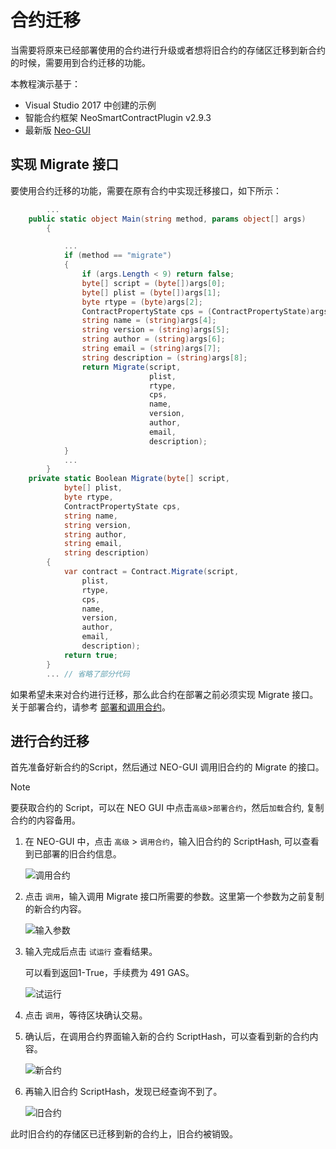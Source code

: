 # 合约迁移

当需要将原来已经部署使用的合约进行升级或者想将旧合约的存储区迁移到新合约的时候，需要用到合约迁移的功能。

本教程演示基于：

- Visual Studio 2017 中创建的示例
- 智能合约框架 NeoSmartContractPlugin v2.9.3
- 最新版 [Neo-GUI](https://github.com/neo-project/neo-gui/releases)

## 实现 Migrate 接口
要使用合约迁移的功能，需要在原有合约中实现迁移接口，如下所示：
```c#
       	...
	public static object Main(string method, params object[] args)
        {

            ...
            if (method == "migrate")
            {
                if (args.Length < 9) return false;
                byte[] script = (byte[])args[0];
                byte[] plist = (byte[])args[1];
                byte rtype = (byte)args[2];
                ContractPropertyState cps = (ContractPropertyState)args[3];
                string name = (string)args[4];
                string version = (string)args[5];
                string author = (string)args[6];
                string email = (string)args[7];
                string description = (string)args[8];
                return Migrate(script, 
                               plist, 
                               rtype, 
                               cps, 
                               name, 
                               version, 
                               author, 
                               email, 
                               description);
            }
            ...
        }
	private static Boolean Migrate(byte[] script, 
            byte[] plist, 
            byte rtype, 
            ContractPropertyState cps, 
            string name, 
            string version, 
            string author, 
            string email, 
            string description)
        {
            var contract = Contract.Migrate(script, 
                plist,
                rtype, 
                cps, 
                name, 
                version,
                author, 
                email, 
                description);
            return true;
        }
       	... // 省略了部分代码
```

如果希望未来对合约进行迁移，那么此合约在部署之前必须实现 Migrate 接口。关于部署合约，请参考 [部署和调用合约](../quickstart/deploy-invoke.md)。

## 进行合约迁移
首先准备好新合约的Script，然后通过 NEO-GUI 调用旧合约的 Migrate 的接口。

> [!Note]
>
> 要获取合约的 Script，可以在 NEO GUI 中点击`高级`>`部署合约`，然后`加载`合约, 复制合约的内容备用。

1. 在 NEO-GUI 中，点击 `高级` > `调用合约`，输入旧合约的 ScriptHash, 可以查看到已部署的旧合约信息。

   ![调用合约](assets/migrate_m1.png)

2. 点击 `调用`，输入调用 Migrate 接口所需要的参数。这里第一个参数为之前复制的新合约内容。

   ![输入参数](assets/migrate_m2.png)

3. 输入完成后点击 `试运行` 查看结果。

   可以看到返回1-True，手续费为 491 GAS。

   ![试运行](assets/migrate_m3.png)

4. 点击 `调用`，等待区块确认交易。
5. 确认后，在调用合约界面输入新的合约 ScriptHash，可以查看到新的合约内容。

   ![新合约](assets/migrate_m4.png)

6. 再输入旧合约 ScriptHash，发现已经查询不到了。

   ![旧合约](assets/migrate_m5.png)

此时旧合约的存储区已迁移到新的合约上，旧合约被销毁。
